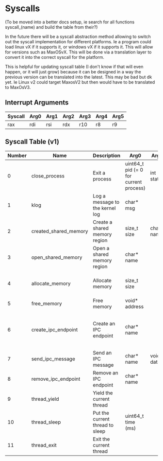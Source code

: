 # Syscalls
(To be moved into a better docs setup, ie search for all functions syscall_(name) and build the table from their?)

In the future there will be a syscall abstraction method allowing to switch out the syscall implementation for different platforms.
Ie a program could load linux vX if it supports it, or windows vX if it supports it. This will allow for versions such as MaxOSvX.
This will be done via a translation layer to convert it into the correct syscall for the platform.

This is helpful for updating syscall table (I don't know if that will even happen, or it will just grow) because it can be designed in a way the previous version can be translated into the latest. This may be bad but dk yet. Ie Linux v2 could target MaxosV2 but then would have to be translated to MaxOsV3.


## Interrupt Arguments
| Syscall | Arg0 | Arg1 | Arg2 | Arg3 | Arg4 | Arg5 |
|---------|------|------|------|------|------|------|
| rax     | rdi  | rsi  | rdx  | r10  | r8   | r9   |

## Syscall Table (v1)
| Number | Name                  | Description                     | Arg0                                   | Arg1       | Arg2        | Arg3 | Arg4 | Arg5 | Return                                         |
|--------|-----------------------|---------------------------------|----------------------------------------|------------|-------------|------|------|------|------------------------------------------------|
| 0      | close_process         | Exit a process                  | uint64_t pid (= 0 for current process) | int status |             |      |      |      |                                                |
| 1      | klog                  | Log a message to the kernel log | char* msg                              |            |             |      |      |      |                                                |
| 2      | created_shared_memory | Create a shared memory region   | size_t size                            | char* name |             |      |      |      | void*  address (null if failed)                |
| 3      | open_shared_memory    | Open a shared memory region     | char* name                             |            |             |      |      |      | void*  address (null if failed)                |
| 4      | allocate_memory       | Allocate memory                 | size_t size                            |            |             |      |      |      | void*  address (null if failed)                |
| 5      | free_memory           | Free memory                     | void* address                          |            |             |      |      |      |                                                |
| 6      | create_ipc_endpoint   | Create an IPC endpoint          | char* name                             |            |             |      |      |      | void*  message buffer address (null if failed) |
| 7      | send_ipc_message      | Send an IPC message             | char* name                             | void* data | size_t size |      |      |      |                                                |
| 8      | remove_ipc_endpoint   | Remove an IPC endpoint          | char* name                             |            |             |      |      |      |                                                |
| 9      | thread_yield          | Yield the current thread        |                                        |            |             |      |      |      |                                                | 
| 10     | thread_sleep          | Put the current thread to sleep | uint64_t time (ms)                     |            |             |      |      |      |                                                |
| 11     | thread_exit           | Exit the current thread         |                                        |            |             |      |      |      |                                                |